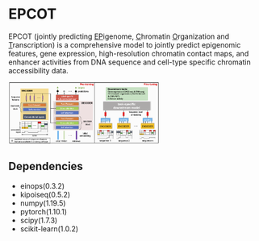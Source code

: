 # EPCOT


EPCOT (jointly predicting <ins>EP</ins>igenome, <ins>C</ins>hromatin <ins>O</ins>rganization and <ins>T</ins>ranscription) is a comprehensive model to jointly predict epigenomic features, gene expression, high-resolution chromatin contact maps, and enhancer activities from DNA sequence and cell-type specific chromatin accessibility data. 

<img
  src="Profiles/model.png"
  title=""
  style="display: inline-block; margin: 0 auto; max-width: 300px">
  
 ## Dependencies
* einops(0.3.2)
* kipoiseq(0.5.2)
* numpy(1.19.5)
* pytorch(1.10.1)
* scipy(1.7.3)
* scikit-learn(1.0.2)
  
  
